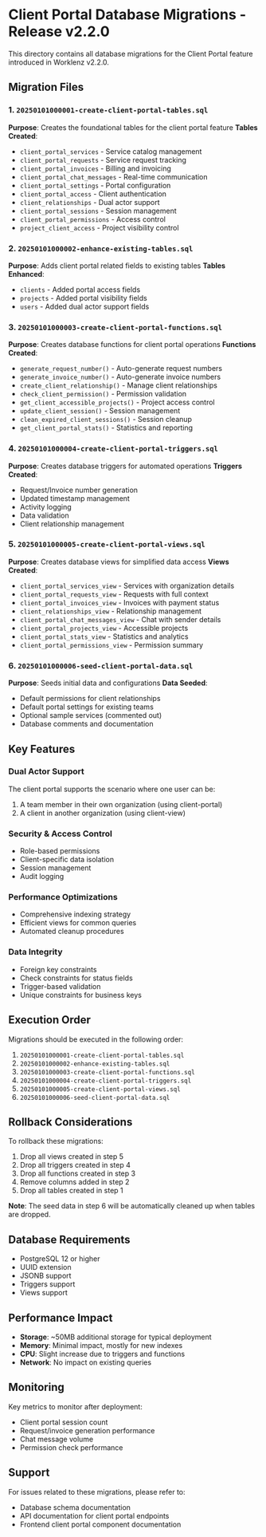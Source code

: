 # Client Portal Database Migrations - Release v2.2.0

This directory contains all database migrations for the Client Portal feature introduced in Worklenz v2.2.0.

## Migration Files

### 1. `20250101000001-create-client-portal-tables.sql`
**Purpose**: Creates the foundational tables for the client portal feature
**Tables Created**:
- `client_portal_services` - Service catalog management
- `client_portal_requests` - Service request tracking
- `client_portal_invoices` - Billing and invoicing
- `client_portal_chat_messages` - Real-time communication
- `client_portal_settings` - Portal configuration
- `client_portal_access` - Client authentication
- `client_relationships` - Dual actor support
- `client_portal_sessions` - Session management
- `client_portal_permissions` - Access control
- `project_client_access` - Project visibility control

### 2. `20250101000002-enhance-existing-tables.sql`
**Purpose**: Adds client portal related fields to existing tables
**Tables Enhanced**:
- `clients` - Added portal access fields
- `projects` - Added portal visibility fields
- `users` - Added dual actor support fields

### 3. `20250101000003-create-client-portal-functions.sql`
**Purpose**: Creates database functions for client portal operations
**Functions Created**:
- `generate_request_number()` - Auto-generate request numbers
- `generate_invoice_number()` - Auto-generate invoice numbers
- `create_client_relationship()` - Manage client relationships
- `check_client_permission()` - Permission validation
- `get_client_accessible_projects()` - Project access control
- `update_client_session()` - Session management
- `clean_expired_client_sessions()` - Session cleanup
- `get_client_portal_stats()` - Statistics and reporting

### 4. `20250101000004-create-client-portal-triggers.sql`
**Purpose**: Creates database triggers for automated operations
**Triggers Created**:
- Request/Invoice number generation
- Updated timestamp management
- Activity logging
- Data validation
- Client relationship management

### 5. `20250101000005-create-client-portal-views.sql`
**Purpose**: Creates database views for simplified data access
**Views Created**:
- `client_portal_services_view` - Services with organization details
- `client_portal_requests_view` - Requests with full context
- `client_portal_invoices_view` - Invoices with payment status
- `client_relationships_view` - Relationship management
- `client_portal_chat_messages_view` - Chat with sender details
- `client_portal_projects_view` - Accessible projects
- `client_portal_stats_view` - Statistics and analytics
- `client_portal_permissions_view` - Permission summary

### 6. `20250101000006-seed-client-portal-data.sql`
**Purpose**: Seeds initial data and configurations
**Data Seeded**:
- Default permissions for client relationships
- Default portal settings for existing teams
- Optional sample services (commented out)
- Database comments and documentation

## Key Features

### Dual Actor Support
The client portal supports the scenario where one user can be:
1. A team member in their own organization (using client-portal)
2. A client in another organization (using client-view)

### Security & Access Control
- Role-based permissions
- Client-specific data isolation
- Session management
- Audit logging

### Performance Optimizations
- Comprehensive indexing strategy
- Efficient views for common queries
- Automated cleanup procedures

### Data Integrity
- Foreign key constraints
- Check constraints for status fields
- Trigger-based validation
- Unique constraints for business keys

## Execution Order

Migrations should be executed in the following order:

1. `20250101000001-create-client-portal-tables.sql`
2. `20250101000002-enhance-existing-tables.sql`
3. `20250101000003-create-client-portal-functions.sql`
4. `20250101000004-create-client-portal-triggers.sql`
5. `20250101000005-create-client-portal-views.sql`
6. `20250101000006-seed-client-portal-data.sql`

## Rollback Considerations

To rollback these migrations:

1. Drop all views created in step 5
2. Drop all triggers created in step 4
3. Drop all functions created in step 3
4. Remove columns added in step 2
5. Drop all tables created in step 1

**Note**: The seed data in step 6 will be automatically cleaned up when tables are dropped.

## Database Requirements

- PostgreSQL 12 or higher
- UUID extension
- JSONB support
- Triggers support
- Views support

## Performance Impact

- **Storage**: ~50MB additional storage for typical deployment
- **Memory**: Minimal impact, mostly for new indexes
- **CPU**: Slight increase due to triggers and functions
- **Network**: No impact on existing queries

## Monitoring

Key metrics to monitor after deployment:
- Client portal session count
- Request/invoice generation performance
- Chat message volume
- Permission check performance

## Support

For issues related to these migrations, please refer to:
- Database schema documentation
- API documentation for client portal endpoints
- Frontend client portal component documentation 